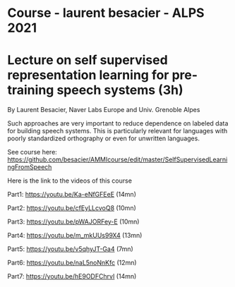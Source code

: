 #  Course - laurent besacier - ALPS 2021

# Lecture on self supervised representation learning for pre-training speech systems (3h)

By Laurent Besacier, Naver Labs Europe and Univ. Grenoble Alpes


Such approaches are very important to reduce dependence on labeled data for building speech systems. This is particularly relevant for languages with poorly standardized orthography or even for unwritten languages. 

See course here: https://github.com/besacier/AMMIcourse/edit/master/SelfSupervisedLearningFromSpeech

Here is the link to the videos of this course

Part1: https://youtu.be/Ka-eNfGFEeE  (14mn)

Part2: https://youtu.be/cfEyLLcvoQ8 (10mn)

Part3: https://youtu.be/pWAJORFey-E (10mn)

Part4: https://youtu.be/m_mkUUs99X4 (13mn)

Part5: https://youtu.be/v5qhyJT-Ga4 (7mn)

Part6: https://youtu.be/naL5noNnKfc (12mn)

Part7: https://youtu.be/hE9ODFChrvI (14mn)





